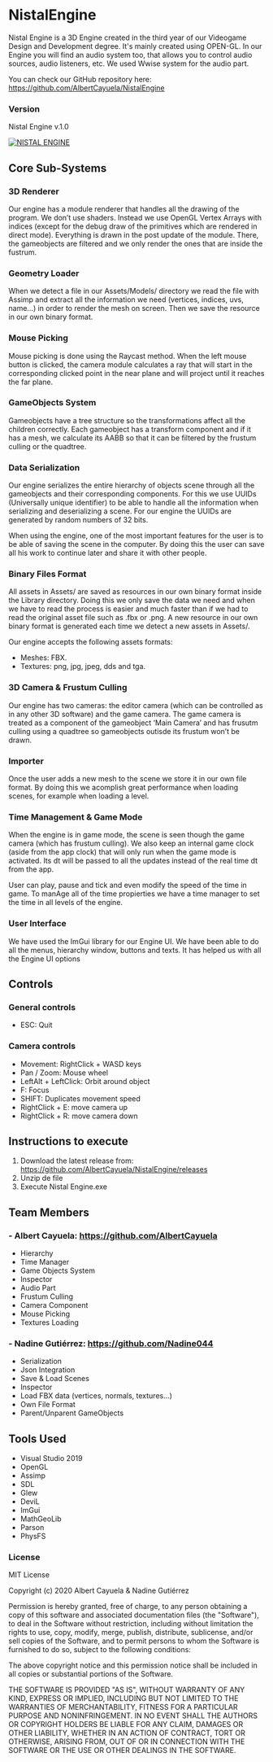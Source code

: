 # NistalEngine
Nistal Engine is a 3D Engine created in the third year of our Videogame Design and Development degree. It's mainly created using OPEN-GL.
In our Engine you will find an audio system too, that allows you to control audio sources, audio listeners, etc. We used Wwise system for the audio part.

You can check our GitHub repository here: https://github.com/AlbertCayuela/NistalEngine

### Version
Nistal Engine v.1.0

[![NISTAL ENGINE](https://img.youtube.com/vi/S8jmj7fV04c/0.jpg)](https://www.youtube.com/watch?v=S8jmj7fV04c)

## Core Sub-Systems
### 3D Renderer
Our engine has a module renderer that handles all the drawing of the program. We don’t use shaders. Instead we use OpenGL Vertex Arrays with indices (except for the debug draw of the primitives which are rendered in direct mode). Everything is drawn in the post update of the module. There, the gameobjects are filtered and we only render the ones that are inside the fustrum.

### Geometry Loader
When we detect a file in our Assets/Models/ directory we read the file with Assimp and extract all the information we need (vertices, indices, uvs, name…) in order to render the mesh on screen. Then we save the resource in our own binary format.

### Mouse Picking
Mouse picking is done using the Raycast method. When the left mouse button is clicked, the camera module calculates a ray that will start in the corresponding clicked point in the near plane and will project until it reaches the far plane.

### GameObjects System
Gameobjects have a tree structure so the transformations affect all the children correctly. Each gameobject has a transform component and if it has a mesh, we calculate its AABB so that it can be filtered by the frustum culling or the quadtree.

### Data Serialization
Our engine serializes the entire hierarchy of objects scene through all the gameobjects and their corresponding components. For this we use UUIDs (Universally unique identifier) to be able to handle all the information when serializing and deserializing a scene. For our engine the UUIDs are generated by random numbers of 32 bits.

When using the engine, one of the most important features for the user is to be able of saving the scene in the computer. By doing this the user can save all his work to continue later and share it with other people.

### Binary Files Format
All assets in Assets/ are saved as resources in our own binary format inside the Library directory. Doing this we only save the data we need and when we have to read the process is easier and much faster than if we had to read the original asset file such as .fbx or .png. A new resource in our own binary format is generated each time we detect a new assets in Assets/.

Our engine accepts the following assets formats:

- Meshes: FBX.
- Textures: png, jpg, jpeg, dds and tga.

### 3D Camera & Frustum Culling
Our engine has two cameras: the editor camera (which can be controlled as in any other 3D software) and the game camera. The game camera is treated as a component of the gameobject ‘Main Camera’ and has frusutm culling using a quadtree so gameobjects outisde its frustum won’t be drawn.

### Importer 
Once the user adds a new mesh to the scene we store it in our own file format. By doing this we acomplish great performance when loading scenes, for example when loading a level.

### Time Management & Game Mode
When the engine is in game mode, the scene is seen though the game camera (which has frustum culling). We also keep an internal game clock (aside from the app clock) that will only run when the game mode is activated. Its dt will be passed to all the updates instead of the real time dt from the app.

User can play, pause and tick and even modify the speed of the time in game. To manAge all of the time propierties we have a time manager to set the time in all levels of the engine.

### User Interface
We have used the ImGui library for our Engine UI. We have been able to do all the menus, hierarchy window, buttons and texts. It has helped us with all the Engine UI options

## Controls
### General controls
- ESC: Quit
### Camera controls
- Movement: RightClick + WASD keys
- Pan / Zoom: Mouse wheel
- LeftAlt + LeftClick: Orbit around object
- F: Focus
- SHIFT: Duplicates movement speed
- RightClick + E: move camera up
- RightClick + R: move camera down

## Instructions to execute
1. Download the latest release from: https://github.com/AlbertCayuela/NistalEngine/releases
2. Unzip de file
3. Execute Nistal Engine.exe

## Team Members
### - Albert Cayuela: https://github.com/AlbertCayuela
- Hierarchy
- Time Manager
- Game Objects System
- Inspector
- Audio Part
- Frustum Culling
- Camera Component
- Mouse Picking
- Textures Loading
### - Nadine Gutiérrez: https://github.com/Nadine044
- Serialization
- Json Integration
- Save & Load Scenes
- Inspector
- Load FBX data (vertices, normals, textures...)
- Own File Format
- Parent/Unparent GameObjects

## Tools Used
- Visual Studio 2019
- OpenGL
- Assimp
- SDL
- Glew
- DeviL
- ImGui
- MathGeoLib
- Parson
- PhysFS

### License
MIT License

Copyright (c) 2020 Albert Cayuela & Nadine Gutiérrez

Permission is hereby granted, free of charge, to any person obtaining a copy
of this software and associated documentation files (the "Software"), to deal
in the Software without restriction, including without limitation the rights
to use, copy, modify, merge, publish, distribute, sublicense, and/or sell
copies of the Software, and to permit persons to whom the Software is
furnished to do so, subject to the following conditions:

The above copyright notice and this permission notice shall be included in all
copies or substantial portions of the Software.

THE SOFTWARE IS PROVIDED "AS IS", WITHOUT WARRANTY OF ANY KIND, EXPRESS OR
IMPLIED, INCLUDING BUT NOT LIMITED TO THE WARRANTIES OF MERCHANTABILITY,
FITNESS FOR A PARTICULAR PURPOSE AND NONINFRINGEMENT. IN NO EVENT SHALL THE
AUTHORS OR COPYRIGHT HOLDERS BE LIABLE FOR ANY CLAIM, DAMAGES OR OTHER
LIABILITY, WHETHER IN AN ACTION OF CONTRACT, TORT OR OTHERWISE, ARISING FROM,
OUT OF OR IN CONNECTION WITH THE SOFTWARE OR THE USE OR OTHER DEALINGS IN THE
SOFTWARE.

